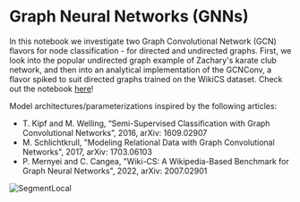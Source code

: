 # Graph Neural Networks (GNNs)

In this notebook we investigate two Graph Convolutional Network (GCN) flavors for node classification - for directed and undirected graphs.
First, we look into the popular undirected graph example of Zachary's karate club network, and then into an analytical implementation of the GCNConv, a flavor spiked to suit directed graphs trained on the WikiCS dataset. Check out the notebook [here](https://github.com/astroioannaki/Graph-Neural-Networks/blob/main/GNNs%20-%20Node%20classification%20with%20Graph%20Convolutional%20Network%20(GCN).ipynb)!

Model architectures/parameterizations inspired by the following articles:
- T. Kipf and M. Welling, “Semi-Supervised Classification with Graph Convolutional Networks”, 2016, arXiv: 1609.02907
- M. Schlichtkrull, "Modeling Relational Data with Graph Convolutional Networks", 2017, arXiv: 1703.06103
- P. Mernyei and C. Cangea, "Wiki-CS: A Wikipedia-Based Benchmark for Graph Neural Networks", 2022, arXiv: 2007.02901

![SegmentLocal](emdir.gif "gif")
